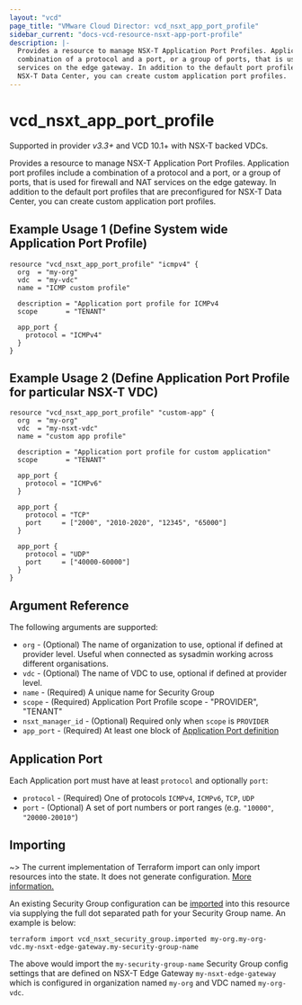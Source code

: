 ```yaml
---
layout: "vcd"
page_title: "VMware Cloud Director: vcd_nsxt_app_port_profile"
sidebar_current: "docs-vcd-resource-nsxt-app-port-profile"
description: |-
  Provides a resource to manage NSX-T Application Port Profiles. Application Port Profiles include a
  combination of a protocol and a port, or a group of ports, that is used for firewall and NAT
  services on the edge gateway. In addition to the default port profiles that are preconfigured for
  NSX-T Data Center, you can create custom application port profiles.
---
```


# vcd\_nsxt\_app\_port\_profile

Supported in provider *v3.3+* and VCD 10.1+ with NSX-T backed VDCs.

Provides a resource to manage NSX-T Application Port Profiles. Application port profiles include a
combination of a protocol and a port, or a group of ports, that is used for firewall and NAT
services on the edge gateway. In addition to the default port profiles that are preconfigured for
NSX-T Data Center, you can create custom application port profiles.

## Example Usage 1 (Define System wide Application Port Profile)

```hcl
resource "vcd_nsxt_app_port_profile" "icmpv4" {
  org  = "my-org"
  vdc  = "my-vdc"
  name = "ICMP custom profile"

  description = "Application port profile for ICMPv4
  scope       = "TENANT"

  app_port {
    protocol = "ICMPv4"
  }
}
```

## Example Usage 2 (Define Application Port Profile for particular NSX-T VDC)
```hcl
resource "vcd_nsxt_app_port_profile" "custom-app" {
  org  = "my-org"
  vdc  = "my-nsxt-vdc"
  name = "custom app profile"

  description = "Application port profile for custom application"
  scope       = "TENANT"

  app_port {
    protocol = "ICMPv6"
  }

  app_port {
    protocol = "TCP"
    port     = ["2000", "2010-2020", "12345", "65000"]
  }

  app_port {
    protocol = "UDP"
    port     = ["40000-60000"]
  }
}
```

## Argument Reference

The following arguments are supported:

* `org` - (Optional) The name of organization to use, optional if defined at provider level. Useful
  when connected as sysadmin working across different organisations.
* `vdc` - (Optional) The name of VDC to use, optional if defined at provider level.
* `name` - (Required) A unique name for Security Group
* `scope` - (Required) Application Port Profile scope - "PROVIDER", "TENANT"
* `nsxt_manager_id` - (Optional) Required only when `scope` is `PROVIDER`
* `app_port` - (Required) At least one block of [Application Port definition](#app-port)


<a id="app-port"></a>
## Application Port

Each Application port must have at least `protocol` and optionally `port`:

* `protocol` - (Required) One of protocols `ICMPv4`, `ICMPv6`, `TCP`, `UDP`
* `port` - (Optional) A set of port numbers or port ranges (e.g. `"10000"`, `"20000-20010"`)


## Importing

~> The current implementation of Terraform import can only import resources into the state.
It does not generate configuration. [More information.](https://www.terraform.io/docs/import/)

An existing Security Group configuration can be [imported][docs-import] into this resource
via supplying the full dot separated path for your Security Group name. An example is
below:

[docs-import]: https://www.terraform.io/docs/import/

```
terraform import vcd_nsxt_security_group.imported my-org.my-org-vdc.my-nsxt-edge-gateway.my-security-group-name
```

The above would import the `my-security-group-name` Security Group config settings that are defined
on NSX-T Edge Gateway `my-nsxt-edge-gateway` which is configured in organization named `my-org` and
VDC named `my-org-vdc`.
